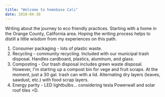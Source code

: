 ```yaml
---
title: "Welcome to homebase Cali"
date: 2018-04-30
---
```


Writing about the journey to eco friendly practices. Starting with a home in the Orange County, California area.
Hoping the writing process helps to distill a little wisdom from my experiences on this path.

1. Consumer packaging - lots of plastic waste.
1. Recycling - community recycling. Included with our municipal trash disposal. Handles cardboard, plastics, aluminum, and glass.
1. Composting - Our trash disposal includes green waste disposal. However, I'm starting up a compost bin for vege and fruit scraps. At the moment, just a 30 gal. trash can with a lid. Alternating dry layers (leaves, sawdust, etc.) with food scrap layers.
1. Energy parity - LED lightbulbs... considering tesla Powerwall and solar roof tiles =D.
